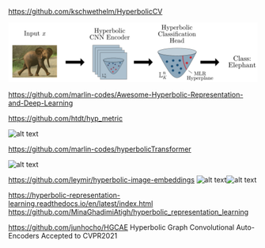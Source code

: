 https://github.com/kschwethelm/HyperbolicCV

![alt text](https://github.com/kschwethelm/HyperbolicCV/blob/main/overview.png)

https://github.com/marlin-codes/Awesome-Hyperbolic-Representation-and-Deep-Learning


https://github.com/htdt/hyp_metric

![alt text](https://github.com/htdt/hyp_metric/blob/master/scheme.png?raw%3Dtrue)


https://github.com/marlin-codes/hyperbolicTransformer

![alt text](https://github.com/marlin-codes/hyperbolicTransformer/blob/master/figures/framework.jpg)


https://github.com/leymir/hyperbolic-image-embeddings
![alt text](https://github.com/leymir/hyperbolic-image-embeddings/blob/master/assets/poincare.png)![alt text](https://github.com/leymir/hyperbolic-image-embeddings/blob/master/assets/pball_ops.png)


https://hyperbolic-representation-learning.readthedocs.io/en/latest/index.html
https://github.com/MinaGhadimiAtigh/hyperbolic_representation_learning



https://github.com/junhocho/HGCAE
Hyperbolic Graph Convolutional Auto-Encoders
Accepted to CVPR2021 